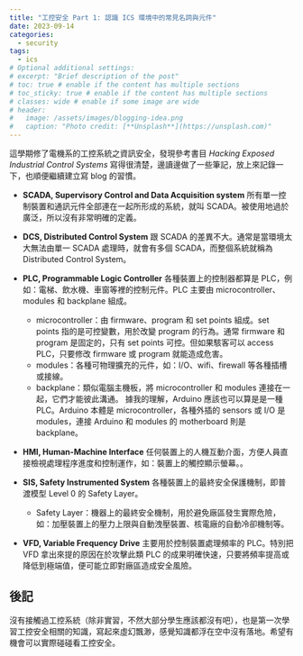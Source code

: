 ```yaml
---
title: "工控安全 Part 1: 認識 ICS 環境中的常見名詞與元件"
date: 2023-09-14
categories:
  - security
tags:
  - ics
# Optional additional settings:
# excerpt: "Brief description of the post"
# toc: true # enable if the content has multiple sections
# toc_sticky: true # enable if the content has multiple sections
# classes: wide # enable if some image are wide
# header:
#   image: /assets/images/blogging-idea.png
#   caption: "Photo credit: [**Unsplash**](https://unsplash.com)"
---
```


這學期修了電機系的工控系統之資訊安全，發現參考書目 _Hacking Exposed Industrial Control Systems_ 寫得很清楚，邊讀邊做了一些筆記，放上來記錄一下，也順便繼續建立寫 blog 的習慣。

- **SCADA, Supervisory Control and Data Acquisition system**
  所有單一控制裝置和通訊元件全部連在一起所形成的系統，就叫 SCADA。被使用地過於廣泛，所以沒有非常明確的定義。

- **DCS, Distributed Control System**
  跟 SCADA 的差異不大。通常是當環境太大無法由單一 SCADA 處理時，就會有多個 SCADA，而整個系統就稱為 Distributed Control System。

- **PLC, Programmable Logic Controller**
  各種裝置上的控制器都算是 PLC，例如：電梯、飲水機、車窗等裡的控制元件。PLC 主要由 microcontroller、modules 和 backplane 組成。

  - microcontroller：由 firmware、program 和 set points 組成。set points 指的是可控變數，用於改變 program 的行為。通常 firmware 和 program 是固定的，只有 set points 可控。但如果駭客可以 access PLC，只要修改 firmware 或 program 就能造成危害。
  - modules：各種可物理擴充的元件，如：I/O、wifi、firewall 等各種插槽或接線。
  - backplane：類似電腦主機板，將 microcontroller 和 modules 連接在一起，它們才能彼此溝通。
    據我的理解，Arduino 應該也可以算是是一種 PLC。Arduino 本體是 microcontroller，各種外插的 sensors 或 I/O 是 modules，連接 Arduino 和 modules 的 motherboard 則是 backplane。

- **HMI, Human-Machine Interface**
  任何裝置上的人機互動介面，方便人員直接檢視處理程序進度和控制運作，如：裝置上的觸控顯示螢幕。。

- **SIS, Safety Instrumented System**
  各種裝置上的最終安全保護機制，即普渡模型 Level 0 的 Safety Layer。

  - Safety Layer：機器上的最終安全機制，用於避免廠區發生實際危險，如：加壓裝置上的壓力上限與自動洩壓裝置、核電廠的自動冷卻機制等。

- **VFD, Variable Frequency Drive**
  主要用於控制裝置處理頻率的 PLC。特別把 VFD 拿出來提的原因在於攻擊此類 PLC 的成果明確快速，只要將頻率提高或降低到極端值，便可能立即對廠區造成安全風險。

## 後記

沒有接觸過工控系統（除非實習，不然大部分學生應該都沒有吧），也是第一次學習工控安全相關的知識，寫起來虛幻飄渺，感覺知識都浮在空中沒有落地。希望有機會可以實際碰碰看工控安全。
